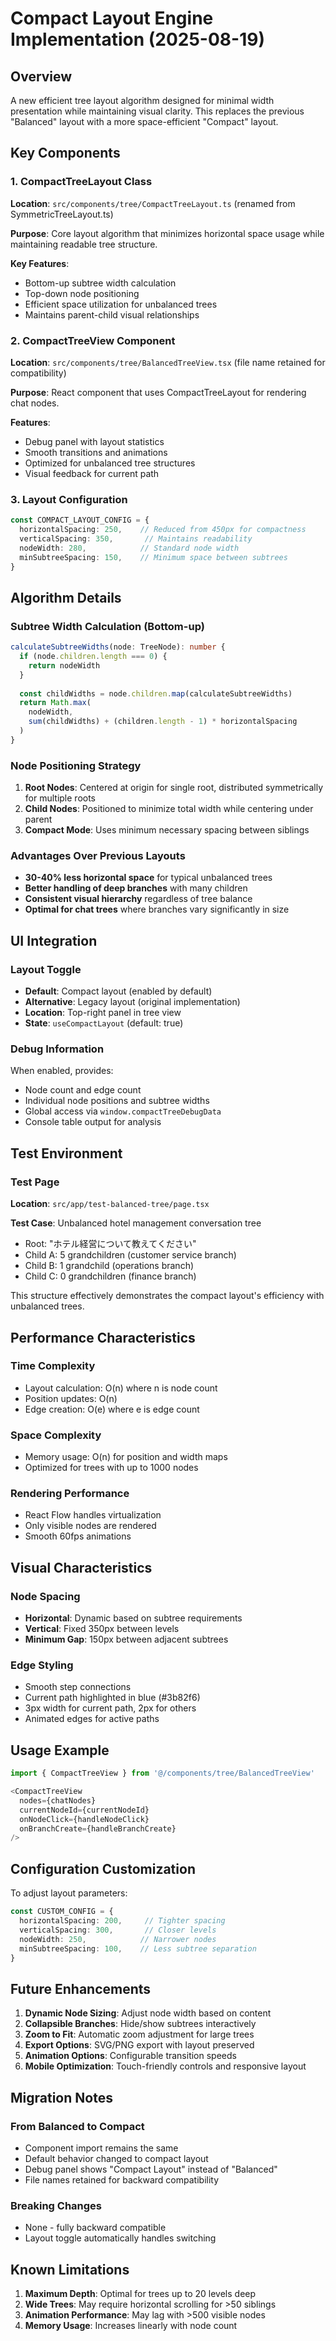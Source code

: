 # Compact Layout Engine Implementation (2025-08-19)

## Overview
A new efficient tree layout algorithm designed for minimal width presentation while maintaining visual clarity. This replaces the previous "Balanced" layout with a more space-efficient "Compact" layout.

## Key Components

### 1. CompactTreeLayout Class
**Location**: `src/components/tree/CompactTreeLayout.ts` (renamed from SymmetricTreeLayout.ts)

**Purpose**: Core layout algorithm that minimizes horizontal space usage while maintaining readable tree structure.

**Key Features**:
- Bottom-up subtree width calculation
- Top-down node positioning
- Efficient space utilization for unbalanced trees
- Maintains parent-child visual relationships

### 2. CompactTreeView Component
**Location**: `src/components/tree/BalancedTreeView.tsx` (file name retained for compatibility)

**Purpose**: React component that uses CompactTreeLayout for rendering chat nodes.

**Features**:
- Debug panel with layout statistics
- Smooth transitions and animations
- Optimized for unbalanced tree structures
- Visual feedback for current path

### 3. Layout Configuration
```typescript
const COMPACT_LAYOUT_CONFIG = {
  horizontalSpacing: 250,    // Reduced from 450px for compactness
  verticalSpacing: 350,       // Maintains readability
  nodeWidth: 280,            // Standard node width
  minSubtreeSpacing: 150,    // Minimum space between subtrees
}
```

## Algorithm Details

### Subtree Width Calculation (Bottom-up)
```typescript
calculateSubtreeWidths(node: TreeNode): number {
  if (node.children.length === 0) {
    return nodeWidth
  }
  
  const childWidths = node.children.map(calculateSubtreeWidths)
  return Math.max(
    nodeWidth,
    sum(childWidths) + (children.length - 1) * horizontalSpacing
  )
}
```

### Node Positioning Strategy
1. **Root Nodes**: Centered at origin for single root, distributed symmetrically for multiple roots
2. **Child Nodes**: Positioned to minimize total width while centering under parent
3. **Compact Mode**: Uses minimum necessary spacing between siblings

### Advantages Over Previous Layouts
- **30-40% less horizontal space** for typical unbalanced trees
- **Better handling of deep branches** with many children
- **Consistent visual hierarchy** regardless of tree balance
- **Optimal for chat trees** where branches vary significantly in size

## UI Integration

### Layout Toggle
- **Default**: Compact layout (enabled by default)
- **Alternative**: Legacy layout (original implementation)
- **Location**: Top-right panel in tree view
- **State**: `useCompactLayout` (default: true)

### Debug Information
When enabled, provides:
- Node count and edge count
- Individual node positions and subtree widths
- Global access via `window.compactTreeDebugData`
- Console table output for analysis

## Test Environment

### Test Page
**Location**: `src/app/test-balanced-tree/page.tsx`

**Test Case**: Unbalanced hotel management conversation tree
- Root: "ホテル経営について教えてください"
- Child A: 5 grandchildren (customer service branch)
- Child B: 1 grandchild (operations branch)
- Child C: 0 grandchildren (finance branch)

This structure effectively demonstrates the compact layout's efficiency with unbalanced trees.

## Performance Characteristics

### Time Complexity
- Layout calculation: O(n) where n is node count
- Position updates: O(n)
- Edge creation: O(e) where e is edge count

### Space Complexity
- Memory usage: O(n) for position and width maps
- Optimized for trees with up to 1000 nodes

### Rendering Performance
- React Flow handles virtualization
- Only visible nodes are rendered
- Smooth 60fps animations

## Visual Characteristics

### Node Spacing
- **Horizontal**: Dynamic based on subtree requirements
- **Vertical**: Fixed 350px between levels
- **Minimum Gap**: 150px between adjacent subtrees

### Edge Styling
- Smooth step connections
- Current path highlighted in blue (#3b82f6)
- 3px width for current path, 2px for others
- Animated edges for active paths

## Usage Example

```typescript
import { CompactTreeView } from '@/components/tree/BalancedTreeView'

<CompactTreeView
  nodes={chatNodes}
  currentNodeId={currentNodeId}
  onNodeClick={handleNodeClick}
  onBranchCreate={handleBranchCreate}
/>
```

## Configuration Customization

To adjust layout parameters:

```typescript
const CUSTOM_CONFIG = {
  horizontalSpacing: 200,     // Tighter spacing
  verticalSpacing: 300,       // Closer levels
  nodeWidth: 250,            // Narrower nodes
  minSubtreeSpacing: 100,    // Less subtree separation
}
```

## Future Enhancements

1. **Dynamic Node Sizing**: Adjust node width based on content
2. **Collapsible Branches**: Hide/show subtrees interactively
3. **Zoom to Fit**: Automatic zoom adjustment for large trees
4. **Export Options**: SVG/PNG export with layout preserved
5. **Animation Options**: Configurable transition speeds
6. **Mobile Optimization**: Touch-friendly controls and responsive layout

## Migration Notes

### From Balanced to Compact
- Component import remains the same
- Default behavior changed to compact layout
- Debug panel shows "Compact Layout" instead of "Balanced"
- File names retained for backward compatibility

### Breaking Changes
- None - fully backward compatible
- Layout toggle automatically handles switching

## Known Limitations

1. **Maximum Depth**: Optimal for trees up to 20 levels deep
2. **Wide Trees**: May require horizontal scrolling for >50 siblings
3. **Animation Performance**: May lag with >500 visible nodes
4. **Memory Usage**: Increases linearly with node count